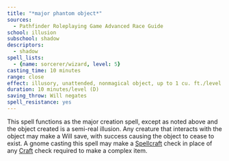 ```yaml
---
title: "*major phantom object*"
sources:
  - Pathfinder Roleplaying Game Advanced Race Guide
school: illusion
subschool: shadow
descriptors:
  - shadow
spell_lists:
  - {name: sorcerer/wizard, level: 5}
casting_time: 10 minutes
range: close
effect: illusory, unattended, nonmagical object, up to 1 cu. ft./level
duration: 10 minutes/level (D)
saving_throw: Will negates
spell_resistance: yes
---
```


This spell functions as the major creation spell, except as noted above and the object created is a semi-real illusion. Any creature that interacts with the object may make a Will save, with success causing the object to cease to exist. A gnome casting this spell may make a [Spellcraft](/skills/spellcraft/) check in place of any [Craft](/skills/craft/) check required to make a complex item.
